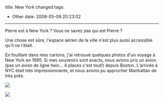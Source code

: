 title: New York changed
tags:
  - Other
date: 2008-05-09 20:23:02
---

Pierre est à New York ? Vous ne savez pas qui est Pierre ?

Une chose est sûre, l'espace aérien de la ville n'est plus aussi accessible qu'il ne l'était.

En fouillant dans mes cartons, j'ai retrouvé quelques photos d'un voyage à New York en 1995\. Si mes souvenirs sont exacts, nous avions pris un avion (pas un avion de ligne hein... 4 places c'est tout!) depuis Boston. L'arrivée à NYC était très impressionnante, et nous avions pu approcher Manhattan de très près.

[![](http://farm3.static.flickr.com/2089/2477900109_a14e832257.jpg?v=0)](http://flickr.com/photos/neyric/2477900109/in/photostream/)

[![](http://farm3.static.flickr.com/2156/2477900575_1d435e0c18.jpg?v=0)](http://flickr.com/photos/neyric/2477900575/in/photostream/)